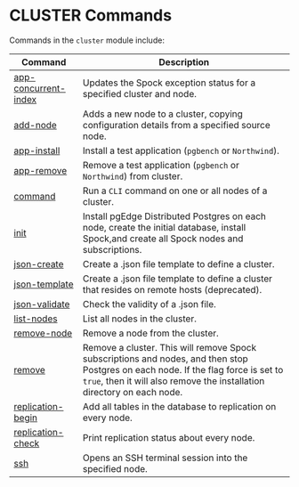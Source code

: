 # CLUSTER Commands

Commands in the `cluster` module include:

| Command  | Description
|----------|-------------
| [app-concurrent-index](doc/cluster-app-concurrent-index.md) | Updates the Spock exception status for a specified cluster and node.
| [add-node](doc/cluster-add-node.md) | Adds a new node to a cluster, copying configuration details from a specified source node.
| [app-install](doc/cluster-app-install.md) | Install a test application (`pgbench` or `Northwind`).
| [app-remove](doc/cluster-app-remove.md)  | Remove a test application (`pgbench` or `Northwind`) from cluster.
| [command](doc/cluster-command.md) | Run a `CLI` command on one or all nodes of a cluster.
| [init](doc/cluster-init.md) | Install pgEdge Distributed Postgres on each node, create the initial database, install Spock,and create all Spock nodes and subscriptions.
| [json-create](doc/cluster-json-create.md) | Create a .json file template to define a cluster.
| [json-template](doc/cluster-json-template.md) | Create a .json file template to define a cluster that resides on remote hosts (deprecated).
| [json-validate](doc/cluster-json-validate.md) | Check the validity of a .json file.
| [list-nodes](doc/cluster-list-nodes.md) | List all nodes in the cluster.
| [remove-node](doc/cluster-remove-node.md) | Remove a node from the cluster.
| [remove](doc/cluster-remove.md) | Remove a cluster. This will remove Spock subscriptions and nodes, and then stop Postgres on each node. If the flag force is set to `true`, then it will also remove the installation directory on each node.
| [replication-begin](doc/cluster-replication-begin.md) | Add all tables in the database to replication on every node.
| [replication-check](doc/cluster-replication-check.md) | Print replication status about every node.
| [ssh](doc/cluster-ssh.md) | Opens an SSH terminal session into the specified node.
